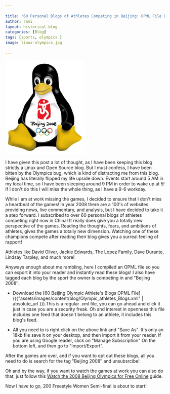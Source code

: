 ```yaml
---

title: "60 Personal Blogs of Athletes Competing in Beijing: OPML File Directly To Your RSS Reader!"
author: rami
layout: historical-blog
categories: [Blog]
tags: [sports, olympics ]
image: linux-olympics.jpg

---
```



![Linux Olympics](/assets/images/content/blog/linux-olympics.jpg)

I have given this post a lot of thought, as I have been keeping this blog strictly a Linux and Open Source blog. But I must confess, I have been bitten by the Olympics bug, which is kind of distracting me from this blog. Beijing has literally flipped my life upside down. Events start around 5 AM in my local time, so I have been sleeping around 9 PM in order to wake up at 5! If I don't do this I will miss the whole thing, as I have a 9-6 workday. 

While I am at work missing the games, I decided to ensure that I don't miss a heartbeat of the games! In year 2008 there are a 100's of websites providing news, live commentary, and analysis, but I have decided to take it a step forward. I subscribed to over 60 personal blogs of athletes competing right now in China! It really does give you a totally new perspective of the games. Reading the thoughts, fears, and ambitions of athletes, gives the games a totally new dimension. Watching one of these champions compete after reading their blog gives you a surreal feeling of rapport!

Athletes like David Oliver, Jackie Edwards, The Lopez Family, Dave Durante, Lindsay Tarpley, and much more!

Anyways enough about me rambling, here I compiled an OPML file so you can export it into your reader and instantly read these blogs! I also have tagged each blog by the sport the owner is competing in and "Beijing 2008″.

* Download the [60 Beijing Olympic Athlete's Blogs OPML File]({{"assets/images/content/blog/Olympic_athletes_Blogs.xml" | absolute_url }}).This is a regular .xml file, you can go ahead and click it just in case you are a security freak. Oh and interest in openness this file  includes one feed that doesn't belong to an athlete, it includes this blog's feed. 

* All you need to is right click on the above link and "Save As". It's only an 18kb file save it on your desktop, and then import it from your reader. If you are using Google reader, click on "Manage Subscription" On the bottom left, and then go to "Import/Export".

After the games are over, and if you want to opt out these blogs, all you need to do is search for the tag "Beijing 2008″ and unsubsrcibe!

Oh and by the way, if you want to watch the games at work you can also do that, just follow this [Watch the 2008 Beijing Olympics for Free Online](http://www.walyou.com/blog//2008/08/10/watch-the-2008-beijing-olympics-for-free-online/) guide.

Now I have to go, 200 Freestyle Women Semi-final is about to start!
